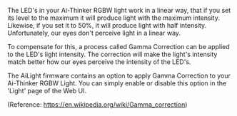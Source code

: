 The LED's in your Ai-Thinker RGBW light work in a linear way, that if you set its level to the maximum it will produce light with the maximum intensity. Likewise, if you set it to 50%, it will produce light with half intensity. Unfortunately, our eyes don't perceive light in a linear way.

To compensate for this, a process called Gamma Correction can be applied to the LED's light intensity. The correction will make the light's intensity match better how our eyes perceive the intensity of the LED's.

The AiLight firmware contains an option to apply Gamma Correction to your Ai-Thinker RGBW Light. You can simply enable or disable this option in the 'Light' page of the Web UI.

(Reference: <https://en.wikipedia.org/wiki/Gamma_correction>)